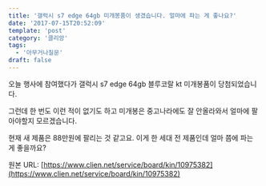 ```yaml
---
title: '갤럭시 s7 edge 64gb 미개봉품이 생겼습니다. 얼마에 파는 게 좋나요?'
date: '2017-07-15T20:52:09'
template: 'post'
category: '클리앙'
tags: 
  - '아무거나질문'
draft: false
---
```


오늘 행사에 참여했다가 갤럭시 s7 edge 64gb 블루코랄 kt 미개봉품이 당첨되었습니다.  
  
그런데 한 번도 이런 적이 없기도 하고 미개봉은 중고나라에도 잘 안올라와서 얼마에 팔아야할지 모르겠습니다.  
  
현재 새 제품은 88만원에 팔리는 것 같고요. 이게 한 세대 전 제품인데 얼마 쯤에 파는 게 좋을까요?

원본 URL: [https://www.clien.net/service/board/kin/10975382](https://www.clien.net/service/board/kin/10975382)